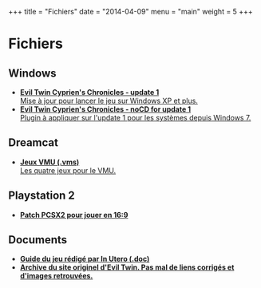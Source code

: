 +++
title = "Fichiers"
date = "2014-04-09"
menu = "main"
weight = 5
+++

# Fichiers

## Windows

- [**Evil Twin Cyprien's Chronicles - update 1**  
Mise à jour pour lancer le jeu sur Windows XP et plus.](/files/Evil_Twin_Patch_1.zip)
- [**Evil Twin Cyprien's Chronicles - noCD for update 1**  
Plugin à appliquer sur l'update 1 pour les systèmes depuis Windows 7.](/files/Evil_Twin_Update_NoCD.zip)

## Dreamcat

- [**Jeux VMU (.vms)**  
Les quatre jeux pour le VMU.](/files/eviltwin_vmsgames.zip)

## Playstation 2

- [**Patch PCSX2 pour jouer en 16:9**](/files/5D795715.zip)

## Documents

- [**Guide du jeu rédigé par In Utero (.doc)**](/files/evil_fr.doc)
- [**Archive du site originel d'Evil Twin. Pas mal de liens corrigés et d'images retrouvées.**](/eviltwin-ubisoft/)
